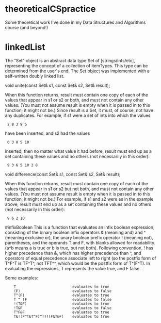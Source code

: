 # theoreticalCSpractice
Some theoretical work I've done in my Data Structures and Algorithms course (and beyond!)

# linkedList
The "Set" object is an abstract data type Set of [strings/ints/etc], representing the concept of a collection of itemTypes. 
This type can be determined from the user's end. The Set object was implemented with a self-written doubly linked list.

void unite(const Set& s1, const Set& s2, Set& result);

When this function returns, result must contain one copy of each of the values that appear in s1 or s2 or both, and must not contain any other values. (You must not assume result is empty when it is passed in to this function; it might not be.) Since result is a Set, it must, of course, not have any duplicates. For example, if s1 were a set of ints into which the values

     2 8 3 9 5
have been inserted, and s2 had the values

     6 3 8 5 10
inserted, then no matter what value it had before, result must end up as a set containing these values and no others (not necessarily in this order):

     9 3 6 5 10 2 8
     
   
void difference(const Set& s1, const Set& s2, Set& result);

When this function returns, result must contain one copy of each of the values that appear in s1 or s2 but not both, and must not contain any other values. (You must not assume result is empty when it is passed in to this function; it might not be.) For example, if s1 and s2 were as in the example above, result must end up as a set containing these values and no others (not necessarily in this order):

     9 6 2 10

#infixBoolean 
This is a function that evaluates an infix boolean expression, consisting of the binary boolean infix operators & (meaning and) and ^ (meaning exclusive or), the unary boolean prefix operator ! (meaning not), parentheses, and the operands T and F, with blanks allowed for readability. (a^b means a is true or b is true, but not both). Following convention, ! has higher precedence than &, which has higher precedence than ^, and operators of equal precedence associate left to right (so the postfix form of T^F^T is TF^T^, not TFT^^, which would be the postfix form of T^(F^T). In evaluating the expressions, T represents the value true, and F false.

Some examples:

        T                          evaluates to true
        (F)                        evaluates to false
        T^(F)                      evaluates to true
        T ^ !F                     evaluates to false
        !(T&F)                     evaluates to true
        !T&F                       evaluates to false
        T^F&F                      evaluates to true
        T&!(F^T&T^F)^!!!(F&T&F)    evaluates to true


